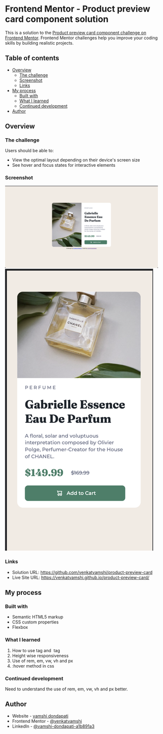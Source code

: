 # Frontend Mentor - Product preview card component solution

This is a solution to the [Product preview card component challenge on Frontend Mentor](https://www.frontendmentor.io/challenges/product-preview-card-component-GO7UmttRfa). Frontend Mentor challenges help you improve your coding skills by building realistic projects. 

## Table of contents

- [Overview](#overview)
  - [The challenge](#the-challenge)
  - [Screenshot](#screenshot)
  - [Links](#links)
- [My process](#my-process)
  - [Built with](#built-with)
  - [What I learned](#what-i-learned)
  - [Continued development](#continued-development)
- [Author](#author)

## Overview

### The challenge

Users should be able to:

- View the optimal layout depending on their device's screen size
- See hover and focus states for interactive elements

### Screenshot

![](./desktop.png)
![](./mobile.png)

### Links

- Solution URL: https://github.com/venkatvamshi/product-preview-card
- Live Site URL: https://venkatvamshi.github.io/product-preview-card/

## My process

### Built with

- Semantic HTML5 markup
- CSS custom properties
- Flexbox

### What I learned
1. How to use <picture> tag and <img> tag
2. Height wise responsiveness
3. Use of rem, em, vw, vh and px
4. :hover method in css

### Continued development

Need to understand the use of rem, em, vw, vh and px better.

## Author

- Website - [vamshi dondapati](https://github.com/venkatvamshi)
- Frontend Mentor - [@venkatvamshi](https://www.frontendmentor.io/profile/venkatvamshi)
- LinkedIn - [@vamshi-dondapati-a1b891a3](https://www.linkedin.com/in/vamshi-dondapati-a1b891a3)
